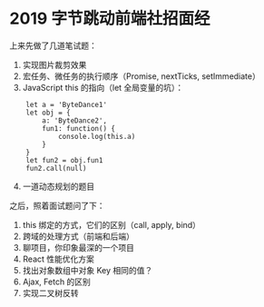 # 2019 字节跳动前端社招面经

上来先做了几道笔试题：

1. 实现图片裁剪效果
2. 宏任务、微任务的执行顺序（Promise, nextTicks, setImmediate）
3. JavaScript this 的指向（let 全局变量的坑）：
```
    let a = 'ByteDance1'
    let obj = {
        a: 'ByteDance2',
        fun1: function() {
            console.log(this.a)
        }
    }
    let fun2 = obj.fun1
    fun2.call(null)
```
4. 一道动态规划的题目

之后，照着面试题问了下：

1. this 绑定的方式，它们的区别（call, apply, bind）
2. 跨域的处理方式（前端和后端）
3. 聊项目，你印象最深的一个项目
4. React 性能优化方案
5. 找出对象数组中对象 Key 相同的值？
6. Ajax, Fetch 的区别
7. 实现二叉树反转